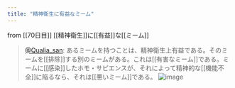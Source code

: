 ```yaml
---
title: "精神衛生に有益なミーム"
---
```


from [[70日目]]
[[精神衛生]]に[[有益]]な[[ミーム]]
> [@Qualia_san](https://twitter.com/Qualia_san/status/1616471246207868929?s=20&t=FlK1Q7s5liwJ5nloThv3lA): あるミームを持つことは、精神衛生上有益である。そのミームを[[排除]]する別のミームがある。これは[[有害なミーム]]である。ミームに[[感染]]したホモ・サピエンスが、それによって精神的な[[機能不全]]に陥るなら、それは[[悪いミーム]]である。
> ![image](https://pbs.twimg.com/media/Fm7b3FraUAExLrb.png)
